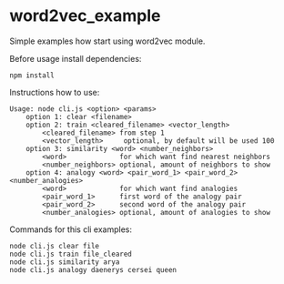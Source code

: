 # word2vec_example

Simple examples how start using word2vec module.

Before usage install dependencies:

```
npm install
```

Instructions how to use:

```
Usage: node cli.js <option> <params>
    option 1: clear <filename>
    option 2: train <cleared_filename> <vector_length>
        <cleared_filename> from step 1
        <vector_length>     optional, by default will be used 100
    option 3: similarity <word> <number_neighbors>
        <word>             for which want find nearest neighbors
        <number_neighbors> optional, amount of neighbors to show
    option 4: analogy <word> <pair_word_1> <pair_word_2> <number_analogies>
        <word>             for which want find analogies
        <pair_word_1>      first word of the analogy pair
        <pair_word_2>      second word of the analogy pair
        <number_analogies> optional, amount of analogies to show
```

Commands for this cli examples:

```
node cli.js clear file
node cli.js train file_cleared
node cli.js similarity arya
node cli.js analogy daenerys cersei queen
```